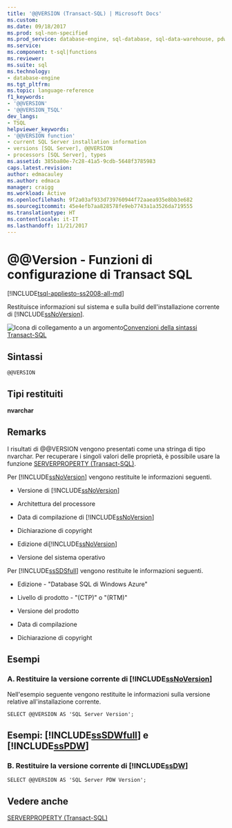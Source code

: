 ```yaml
---
title: '@@VERSION (Transact-SQL) | Microsoft Docs'
ms.custom: 
ms.date: 09/18/2017
ms.prod: sql-non-specified
ms.prod_service: database-engine, sql-database, sql-data-warehouse, pdw
ms.service: 
ms.component: t-sql|functions
ms.reviewer: 
ms.suite: sql
ms.technology:
- database-engine
ms.tgt_pltfrm: 
ms.topic: language-reference
f1_keywords:
- '@@VERSION'
- '@@VERSION_TSQL'
dev_langs:
- TSQL
helpviewer_keywords:
- '@@VERSION function'
- current SQL Server installation information
- versions [SQL Server], @@VERSION
- processors [SQL Server], types
ms.assetid: 385ba80e-7c28-41a5-9cdb-5648f3785983
caps.latest.revision: 
author: edmacauley
ms.author: edmaca
manager: craigg
ms.workload: Active
ms.openlocfilehash: 9f2a03af933d739760944f72aaea935e8bb3e682
ms.sourcegitcommit: 45e4efb7aa828578fe9eb7743a1a3526da719555
ms.translationtype: HT
ms.contentlocale: it-IT
ms.lasthandoff: 11/21/2017
---
```

# <a name="x40x40version---transact-sql-configuration-functions"></a>&#x40;&#x40;Version - Funzioni di configurazione di Transact SQL
[!INCLUDE[tsql-appliesto-ss2008-all-md](../../includes/tsql-appliesto-ss2008-all-md.md)]

  Restituisce informazioni sul sistema e sulla build dell'installazione corrente di [!INCLUDE[ssNoVersion](../../includes/ssnoversion-md.md)].  
  
 ![Icona di collegamento a un argomento](../../database-engine/configure-windows/media/topic-link.gif "Icona di collegamento a un argomento")[Convenzioni della sintassi Transact-SQL](../../t-sql/language-elements/transact-sql-syntax-conventions-transact-sql.md)  
  
## <a name="syntax"></a>Sintassi  
  
```  
@@VERSION  
```  
  
## <a name="return-types"></a>Tipi restituiti  
 **nvarchar**  
  
## <a name="remarks"></a>Remarks  
 I risultati di @@VERSION vengono presentati come una stringa di tipo nvarchar. Per recuperare i singoli valori delle proprietà, è possibile usare la funzione [SERVERPROPERTY &#40;Transact-SQL&#41;](../../t-sql/functions/serverproperty-transact-sql.md).  
  
 Per [!INCLUDE[ssNoVersion](../../includes/ssnoversion-md.md)] vengono restituite le informazioni seguenti.  
  
-   Versione di [!INCLUDE[ssNoVersion](../../includes/ssnoversion-md.md)]  
  
-   Architettura del processore  
  
-   Data di compilazione di [!INCLUDE[ssNoVersion](../../includes/ssnoversion-md.md)]  
  
-   Dichiarazione di copyright  
  
-   Edizione di[!INCLUDE[ssNoVersion](../../includes/ssnoversion-md.md)]   
  
-   Versione del sistema operativo  
  
 Per [!INCLUDE[ssSDSfull](../../includes/sssdsfull-md.md)] vengono restituite le informazioni seguenti.  
  
-   Edizione - "Database SQL di Windows Azure"  
  
-   Livello di prodotto - "(CTP)" o "(RTM)"  
  
-   Versione del prodotto  
  
-   Data di compilazione  
  
-   Dichiarazione di copyright  
  
## <a name="examples"></a>Esempi  
  
### <a name="a-return-the-current-version-of-includessnoversionincludesssnoversion-mdmd"></a>A. Restituire la versione corrente di [!INCLUDE[ssNoVersion](../../includes/ssnoversion-md.md)]  
 Nell'esempio seguente vengono restituite le informazioni sulla versione relative all'installazione corrente.  
  
```  
SELECT @@VERSION AS 'SQL Server Version';  
```  
  
## <a name="examples-includesssdwfullincludessssdwfull-mdmd-and-includesspdwincludessspdw-mdmd"></a>Esempi: [!INCLUDE[ssSDWfull](../../includes/sssdwfull-md.md)] e [!INCLUDE[ssPDW](../../includes/sspdw-md.md)]  
  
### <a name="b-return-the-current-version-of-includessdwincludesssdw-mdmd"></a>B. Restituire la versione corrente di [!INCLUDE[ssDW](../../includes/ssdw-md.md)]  
  
```  
SELECT @@VERSION AS 'SQL Server PDW Version';  
```  
  
## <a name="see-also"></a>Vedere anche  
 [SERVERPROPERTY &#40;Transact-SQL&#41;](../../t-sql/functions/serverproperty-transact-sql.md)  
  
  

